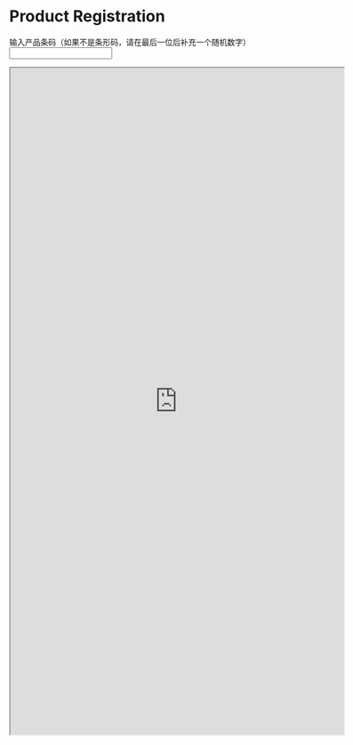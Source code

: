 <html>
<head><title>Handle Generator</title></head>

<body>
<h1>Product Registration</h1>

<label>输入产品条码（如果不是条形码，请在最后一位后补充一个随机数字）</label>
<br>
<input id="handle" type="number"></input>
<br>

<iframe height="1200" width="600" src="http://translate.google.com/translate?hl=bg&ie=UTF-8&u=YOUR_IFRAME_URL&sl=de&tl=bg" align="middle" border="0">


<!-- -->
<label>Result shows here:</label>
<br>
<input id="handleText" readonly></input>
<br><button onclick="gen()">转换</button>
<script>

function copyHandle(){
	var copyText = document.getElementById("handleText");

	/* Select the text field */
	copyText.focus();
	copyText.select();
	copyText.setSelectionRange(0, 99999); /*For mobile devices*/

	/* Copy the text inside the text field */
	document.execCommand("copy");
}

function gen(){
	var tag=document.getElementById("handle");
	var handle=tag.value; 
	handle=handle.substring(0,handle.length-1);
	while (handle.length < 15) {
        handle = '0' + handle;
    }
	handle='alp-o'+handle;

	var handleText=document.getElementById("handleText")
	handleText.value=handle;

	copyHandle();
}

document.onkeydown = function (e) {
  e = e || window.event;
  switch (e.which || e.keyCode) {
        case 13 : gen();
            break;
  }
}

</script>

</body>

</html>

